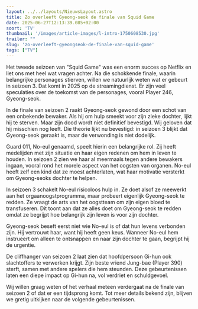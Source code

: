 ```yaml
---
layout: ../../layouts/NieuwsLayout.astro
title: Zo overleeft Gyeong-seok de finale van Squid Game
date: 2025-06-27T12:13:39.085+02:00
soort: 'TV'
thumbnail: '/images/article-images/l-intro-1750608530.jpg'
trailer: ""
slug: 'zo-overleeft-gyeongseok-de-finale-van-squid-game'
tags: ["TV"]
---
```


Het tweede seizoen van "Squid Game" was een enorm succes op Netflix en liet ons
met heel wat vragen achter. Na die schokkende finale, waarin belangrijke
personages stierven, willen we natuurlijk weten wat er gebeurt in seizoen 3. Dat
komt in 2025 op de streamingdienst. Er zijn veel speculaties over de toekomst
van de personages, vooral Player 246, Gyeong-seok.

In de finale van seizoen 2 raakt Gyeong-seok gewond door een schot van een
onbekende bewaker. Als hij om hulp smeekt voor zijn zieke dochter, lijkt hij te
sterven. Maar zijn dood wordt niet definitief bevestigd. Wij geloven dat hij
misschien nog leeft. Die theorie lijkt nu bevestigd: in seizoen 3 blijkt dat
Gyeong-seok geraakt is, maar de verwonding is niet dodelijk.

Guard 011, No-eul genaamd, speelt hierin een belangrijke rol. Zij heeft
medelijden met zijn situatie en haar eigen redenen om hem in leven te houden. In
seizoen 2 zien we haar al meermaals tegen andere bewakers ingaan, vooral rond
het morele aspect van het oogsten van organen. No-eul heeft zelf een kind dat ze
moest achterlaten, wat haar motivatie versterkt om Gyeong-seoks dochter te
helpen.

In seizoen 3 schakelt No-eul risicoloos hulp in. Ze doet alsof ze meewerkt aan
het orgaanoogstprogramma, maar probeert eigenlijk Gyeong-seok te redden. Ze
vraagt de arts van het oogstteam om zijn eigen bloed te transfuseren. Dit toont
aan dat ze alles doet om Gyeong-seok te redden omdat ze begrijpt hoe belangrijk
zijn leven is voor zijn dochter.

Gyeong-seok beseft eerst niet wie No-eul is of dat hun levens verbonden zijn.
Hij vertrouwt haar, want hij heeft geen keus. Wanneer No-eul hem instrueert om
alleen te ontsnappen en naar zijn dochter te gaan, begrijpt hij de urgentie.

De cliffhanger van seizoen 2 laat zien dat hoofdpersoon Gi-hun ook slachtoffers
te verwerken krijgt. Zijn beste vriend Jung-bae (Player 390) sterft, samen met
andere spelers die hem steunden. Deze gebeurtenissen laten een diepe impact op
Gi-hun na, vol verdriet en schuldgevoel.

Wij willen graag weten of het verhaal meteen verdergaat na de finale van seizoen
2 of dat er een tijdsprong komt. Tot meer details bekend zijn, blijven we gretig
uitkijken naar de volgende gebeurtenissen.